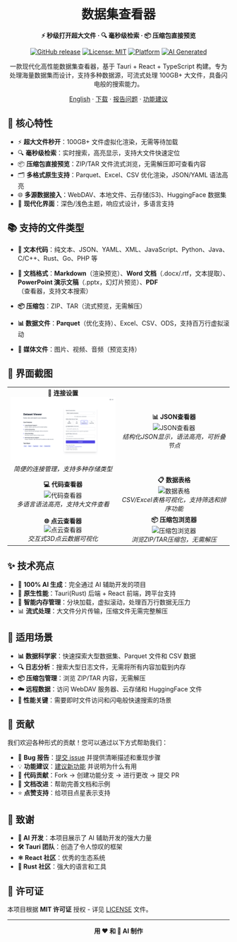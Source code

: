 <div align="center">

# 数据集查看器

**⚡ 秒级打开超大文件 · 🔍 毫秒级检索 · 📦 压缩包直接预览**

[![GitHub release](https://img.shields.io/github/release/stardustai/dataset-viewer.svg)](https://github.com/stardustai/dataset-viewer/releases/latest) [![License: MIT](https://img.shields.io/badge/License-MIT-yellow.svg)](https://opensource.org/licenses/MIT) [![Platform](https://img.shields.io/badge/platform-Windows%20%7C%20macOS%20%7C%20Linux-lightgrey)](https://github.com/stardustai/dataset-viewer/releases) [![AI Generated](https://img.shields.io/badge/100%25-AI%20Generated-blue)](https://github.com/stardustai/dataset-viewer)

一款现代化高性能数据集查看器，基于 Tauri + React + TypeScript 构建。专为处理海量数据集而设计，支持多种数据源，可流式处理 100GB+ 大文件，具备闪电般的搜索能力。

[English](README.md) · [下载](https://github.com/stardustai/dataset-viewer/releases/latest) · [报告问题](https://github.com/stardustai/dataset-viewer/issues) · [功能建议](https://github.com/stardustai/dataset-viewer/issues)

</div>



## 🚀 核心特性

- ⚡ **超大文件秒开**：100GB+ 文件虚拟化渲染，无需等待加载
- 🔍 **毫秒级检索**：实时搜索，高亮显示，支持大文件快速定位
- 📦 **压缩包直接预览**：ZIP/TAR 文件流式浏览，无需解压即可查看内容
- 🗂️ **多格式原生支持**：Parquet、Excel、CSV 优化渲染，JSON/YAML 语法高亮
- 🌐 **多源数据接入**：WebDAV、本地文件、云存储(S3)、HuggingFace 数据集
- 🎨 **现代化界面**：深色/浅色主题，响应式设计，多语言支持

## 📚 支持的文件类型

- **📄 文本代码**：纯文本、JSON、YAML、XML、JavaScript、Python、Java、C/C++、Rust、Go、PHP 等

- **📝 文档格式**：**Markdown**（渲染预览）、**Word 文档**（.docx/.rtf，文本提取）、**PowerPoint 演示文稿**（.pptx，幻灯片预览）、**PDF**（查看器，支持文本搜索）

- **📦 压缩包**：ZIP、TAR（流式预览，无需解压）

- **📊 数据文件**：**Parquet**（优化支持）、Excel、CSV、ODS，支持百万行虚拟滚动

- **📱 媒体文件**：图片、视频、音频（预览支持）

## 📸 界面截图

<div align="center">
<table width="100%">
  <tr>
    <td align="center" width="50%">
      <b>🔗 连接设置</b><br>
      <img src="screenshots/connect.png" alt="连接设置" style="max-width:100%;">
      <br><em>简便的连接管理，支持多种存储类型</em>
    </td>
    <td align="center" width="50%">
      <b>📊 JSON查看器</b><br>
      <img src="screenshots/json.png" alt="JSON查看器" style="max-width:100%;">
      <br><em>结构化JSON显示，语法高亮，可折叠节点</em>
    </td>
  </tr>
  <tr>
    <td align="center" width="50%">
      <b>💻 代码查看器</b><br>
      <img src="screenshots/code.png" alt="代码查看器" style="max-width:100%;">
      <br><em>多语言语法高亮，支持大文件查看</em>
    </td>
    <td align="center" width="50%">
      <b>📋 数据表格</b><br>
      <img src="screenshots/sheet.png" alt="数据表格" style="max-width:100%;">
      <br><em>CSV/Excel表格可视化，支持筛选和排序功能</em>
    </td>
  </tr>
  <tr>
    <td align="center" width="50%">
      <b>🌐 点云查看器</b><br>
      <img src="screenshots/pointcloud.png" alt="点云查看器" style="max-width:100%;">
      <br><em>交互式3D点云数据可视化</em>
    </td>
    <td align="center" width="50%">
      <b>📦 压缩包浏览器</b><br>
      <img src="screenshots/archive.png" alt="压缩包浏览器" style="max-width:100%;">
      <br><em>浏览ZIP/TAR压缩包，无需解压</em>
    </td>
  </tr>
</table>
</div>

## ✨ 技术亮点

- 🤖 **100% AI 生成**：完全通过 AI 辅助开发的项目
- 🚀 **原生性能**：Tauri(Rust) 后端 + React 前端，跨平台支持
- 🧠 **智能内存管理**：分块加载，虚拟滚动，处理百万行数据无压力
- 📊 **流式处理**：大文件分片传输，压缩文件无需完整解压

## 🎯 适用场景

- **📊 数据科学家**：快速探索大型数据集、Parquet 文件和 CSV 数据
- **🔍 日志分析**：搜索大型日志文件，无需将所有内容加载到内存
- **📦 压缩包管理**：浏览 ZIP/TAR 内容，无需解压
- **☁️ 远程数据**：访问 WebDAV 服务器、云存储和 HuggingFace 文件
- **🚀 性能关键**：需要即时文件访问和闪电般快速搜索的场景

## 🤝 贡献

我们欢迎各种形式的贡献！您可以通过以下方式帮助我们：

- 🐛 **Bug 报告**：[提交 issue](https://github.com/stardustai/dataset-viewer/issues) 并提供清晰描述和重现步骤
- 💡 **功能建议**：[建议新功能](https://github.com/stardustai/dataset-viewer/issues) 并说明为什么有用
- 🔧 **代码贡献**：Fork → 创建功能分支 → 进行更改 → 提交 PR
- 📖 **文档改进**：帮助完善文档和示例
- ⭐ **点赞支持**：给项目点星表示支持



## 🙏 致谢

- **🤖 AI 开发**：本项目展示了 AI 辅助开发的强大力量
- **🛠 Tauri 团队**：创造了令人惊叹的框架
- **⚛️ React 社区**：优秀的生态系统
- **🦀 Rust 社区**：强大的语言和工具

## 📄 许可证

本项目根据 **MIT 许可证** 授权 - 详见 [LICENSE](LICENSE) 文件。

---

<div align="center">

**用 ❤️ 和 🤖 AI 制作**

</div>
